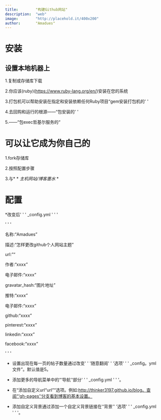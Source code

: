```yaml
---
title:        "构建Github网站"
description:  "web"
image:        "http://placehold.it/400x200"
author:       "Amadues"
---
```


# 安装


## 设置本地机器上

1.复制或存储库下载

2.你应该(ruby)(https://www.ruby-lang.org/en/)安装在您的系统

3.打包机可以帮助安装在指定和安装依赖任何Ruby项目“gem安装打包机的' '

4.去回购和运行的根源——“包安装的' '

5.——“包exec哲基尔服务的“


# 可以让它成为你自己的

1.fork存储库

2.按照配置步骤

3.与* * *主机网站/博客墨水* *


# 配置

*改变后' ' ' _config.yml ' ' '

' ' '

名称:“Amadues”

描述:“怎样更改github个人网站主题”

url:”“

作者:“xxxx”

电子邮件:“xxxx”

gravatar_hash:“图片地址”

推特:“xxxx”

电子邮件:“xxxx”

github:“xxxx”

pinterest:“xxxx”

linkedin:“xxxx”

facebook:“xxxx”


' ' '

* 设置出现在每一页的帖子数量通过改变' ' '随意翻阅' ' '选项' ' ' _config。yml文件”。默认值是5。

* 添加更多的导航菜单中的“‘导航’‘部分' ' ' _config.yml ' ' '。

* 在“添加自定义url“url”“选项。例如:http://thinker3197.github.io/blog。查阅“‘gh-pages’‘分支看到博客的基本设置。

* 添加自定义背景通过添加一个自定义背景链接在‘‘背景’' '选项' ' ' _config.yml ' ' '。
